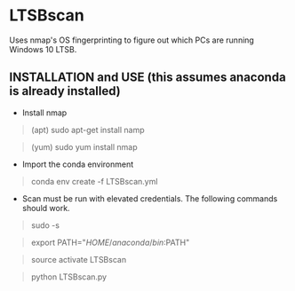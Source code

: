 # LTSBscan

Uses nmap's OS fingerprinting to figure out which PCs are running Windows 10 LTSB.

## INSTALLATION and USE (this assumes anaconda is already installed)
* Install nmap
> (apt) sudo apt-get install namp

> (yum) sudo yum install nmap

* Import the conda environment
> conda env create -f LTSBscan.yml

* Scan must be run with elevated credentials. The following commands should work.
> sudo -s

> export PATH="$HOME/anaconda/bin:$PATH"

> source activate LTSBscan

> python LTSBscan.py
